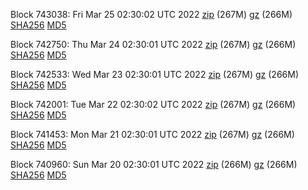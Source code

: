 Block 743038: Fri Mar 25 02:30:02 UTC 2022 [zip](https://files.01coin.io/mainnet/2022-03-25/bootstrap.dat.zip) (267M) [gz](https://files.01coin.io/mainnet/2022-03-25/bootstrap.dat.tar.gz) (266M) [SHA256](https://files.01coin.io/mainnet/2022-03-25/sha256.txt) [MD5](https://files.01coin.io/mainnet/2022-03-25/md5.txt)

Block 742750: Thu Mar 24 02:30:01 UTC 2022 [zip](https://files.01coin.io/mainnet/2022-03-24/bootstrap.dat.zip) (267M) [gz](https://files.01coin.io/mainnet/2022-03-24/bootstrap.dat.tar.gz) (266M) [SHA256](https://files.01coin.io/mainnet/2022-03-24/sha256.txt) [MD5](https://files.01coin.io/mainnet/2022-03-24/md5.txt)

Block 742533: Wed Mar 23 02:30:01 UTC 2022 [zip](https://files.01coin.io/mainnet/2022-03-23/bootstrap.dat.zip) (267M) [gz](https://files.01coin.io/mainnet/2022-03-23/bootstrap.dat.tar.gz) (266M) [SHA256](https://files.01coin.io/mainnet/2022-03-23/sha256.txt) [MD5](https://files.01coin.io/mainnet/2022-03-23/md5.txt)

Block 742001: Tue Mar 22 02:30:02 UTC 2022 [zip](https://files.01coin.io/mainnet/2022-03-22/bootstrap.dat.zip) (267M) [gz](https://files.01coin.io/mainnet/2022-03-22/bootstrap.dat.tar.gz) (266M) [SHA256](https://files.01coin.io/mainnet/2022-03-22/sha256.txt) [MD5](https://files.01coin.io/mainnet/2022-03-22/md5.txt)

Block 741453: Mon Mar 21 02:30:01 UTC 2022 [zip](https://files.01coin.io/mainnet/2022-03-21/bootstrap.dat.zip) (267M) [gz](https://files.01coin.io/mainnet/2022-03-21/bootstrap.dat.tar.gz) (266M) [SHA256](https://files.01coin.io/mainnet/2022-03-21/sha256.txt) [MD5](https://files.01coin.io/mainnet/2022-03-21/md5.txt)

Block 740960: Sun Mar 20 02:30:01 UTC 2022 [zip](https://files.01coin.io/mainnet/2022-03-20/bootstrap.dat.zip) (266M) [gz](https://files.01coin.io/mainnet/2022-03-20/bootstrap.dat.tar.gz) (266M) [SHA256](https://files.01coin.io/mainnet/2022-03-20/sha256.txt) [MD5](https://files.01coin.io/mainnet/2022-03-20/md5.txt)
